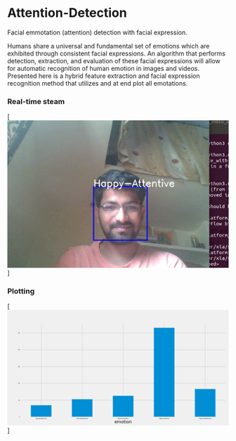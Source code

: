 # Attention-Detection
Facial emmotation (attention) detection with facial expression.

Humans share a universal and fundamental set of emotions which are exhibited through consistent facial expressions. An algorithm that performs detection, extraction, and evaluation of these facial expressions will allow for automatic recognition of human emotion in images and videos. Presented here is a hybrid feature extraction and facial expression recognition method that utilizes and at end plot all emotations.
### Real-time steam
[![Real](https://github.com/ShrikantNande/Attention-Detection/blob/main/real.png)]
### Plotting 
[![Plot](https://github.com/ShrikantNande/Attention-Detection/blob/main/bar.png)]

